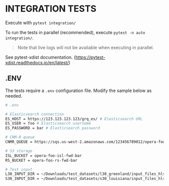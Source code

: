 # INTEGRATION TESTS

Execute with `pytest integration/`

To run the tests in parallel (recommended), execute `pytest -n auto integration/`. 

>Note that live logs will not be available when executing in parallel.

See pytest-xdist documentation. (https://pytest-xdist.readthedocs.io/en/latest/)

## .ENV

The tests require a `.env` configuration file. Modify the sample below as needed.

```bash
# .env

# Elasticsearch connection
ES_HOST = https://123.123.123.123/grq_es/ # Elasticsearch URL
ES_USER = foo # Elasticsearch username
ES_PASSWORD = bar # Elasticsearch password

# CNM-R queue
CNMR_QUEUE = https://sqs.us-west-2.amazonaws.com/123456789012/opera-foo-1-daac-cnm-response

# S3 storage
ISL_BUCKET = opera-foo-isl-fwd-bar
RS_BUCKET = opera-foo-rs-fwd-bar

# Test input
L30_INPUT_DIR = ~/Downloads/test_datasets/l30_greenland/input_files_hls_v2.0
S30_INPUT_DIR = ~/Downloads/test_datasets/s30_louisiana/input_files_hls_v2.0

```
